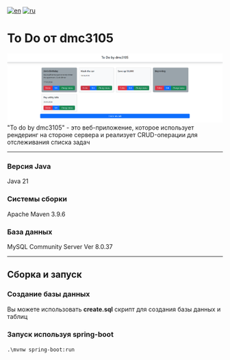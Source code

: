 [![en](https://img.shields.io/badge/lang-en-red.svg)](https://github.com/dmc3105/spring-boot-todo/blob/master/readme.md)
[![ru](https://img.shields.io/badge/lang-ru-blue.svg)](https://github.com/dmc3105/spring-boot-todo/blob/master/readme.ru.md)
# To Do от dmc3105
![image info](./screenshot.png)
"To do by dmc3105" - это веб-приложение, которое использует рендеринг на стороне сервера и реализует CRUD-операции для отслеживания списка задач
***
### Версия Java
Java 21
### Системы сборки
Apache Maven 3.9.6
### База данных
MySQL Community Server Ver 8.0.37
***
## Сборка и запуск

### Создание базы данных
Вы можете использовать **create.sql** скрипт для создания базы данных и таблиц
### Запуск используя spring-boot
``
.\mvnw spring-boot:run
``